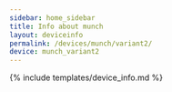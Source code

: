 ```yaml
---
sidebar: home_sidebar
title: Info about munch
layout: deviceinfo
permalink: /devices/munch/variant2/
device: munch_variant2
---
```

{% include templates/device_info.md %}
